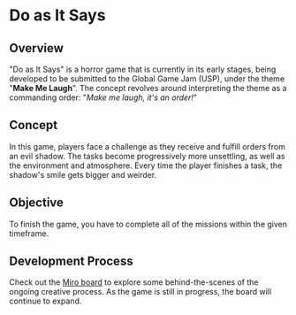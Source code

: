 # Do as It Says
## Overview
"Do as It Says" is a horror game that is currently in its early stages, being developed to be submitted to the Global Game Jam (USP), under the theme "**Make Me Laugh**". The concept revolves around interpreting the theme as a commanding order: "_Make me laugh, it's an order!_"

## Concept
In this game, players face a challenge as they receive and fulfill orders from an evil shadow. The tasks become progressively more unsettling, as well as the environment and atmosphere. Every time the player finishes a task, the shadow's smile gets bigger and weirder.

## Objective
To finish the game, you have to complete all of the missions within the given timeframe.

## Development Process
Check out the [Miro board](https://miro.com/app/board/uXjVN5YvPFI=/?share_link_id=732768345991) to explore some behind-the-scenes of the ongoing creative process. As the game is still in progress, the board will continue to expand.